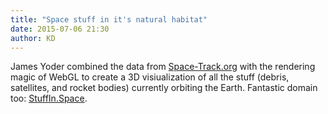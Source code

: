 ```yaml
---
title: "Space stuff in it's natural habitat"
date: 2015-07-06 21:30
author: KD
---
```

James Yoder combined the data from [Space-Track.org](http://Space-Track.org) with the rendering magic of WebGL to create a 3D visiualization of all the stuff (debris, satellites, and rocket bodies) currently orbiting the Earth. Fantastic domain too: [StuffIn.Space](http://stuffin.space). 	